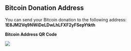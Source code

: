 ## Bitcoin Donation Address

You can send your Bitcoin donation to the following address: **1E8JM2Vq9NWiDeLDwLhLFXF2yFSepYtkth**

**Bitcoin Address QR Code**
<p>
<img src="https://github.com/mehrgithub/dcrmeg/raw/master/docs/Bitcoin%20Donation_freebit_Address.png" /></p>
